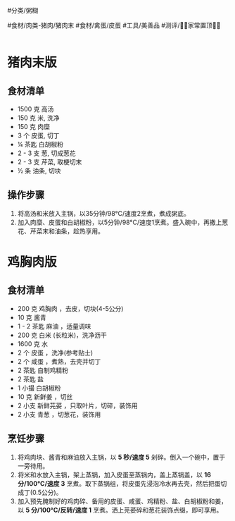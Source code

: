#分类/粥糊 
 
#食材/肉类-猪肉/猪肉末 #食材/禽蛋/皮蛋 
#工具/美善品 
#测评/📌📌家常置顶📌📌

```toc
```

# 猪肉末版

## 食材清单

- 1500 克 高汤
- 150 克 米, 洗净
- 150 克 肉糜
- 3 个 皮蛋, 切丁
- ¼ 茶匙 白胡椒粉
- 2 - 3 支 葱, 切成葱花
- 2 - 3 支 芹菜, 取梗切末
- ½ 条 油条, 切块

## 操作步骤

1. 将高汤和米放入主锅，以35分钟/98°C/速度2烹煮，煮成粥底。
2. 加入肉糜、皮蛋和白胡椒粉，以5分钟/98°C/速度1烹煮。盛入碗中，再撒上葱花、芹菜末和油条，趁热享用。

# 鸡胸肉版
## 食材清单

- 200 克 鸡胸肉 ，去皮，切块(4-5公分)
- 10 克 酱青
- 1 - 2 茶匙 麻油 ，适量调味
- 200 克 白米 (长粒米)，洗净沥干
- 1600 克 水
- 2 个 皮蛋 ，洗净(参考贴士)
- 2 个 咸蛋 ，煮熟，去壳并切丁
- 2 茶匙 自制鸡精粉
- 2 茶匙 盐
- 1 小撮 白胡椒粉
- 10 克 新鲜姜 ，切丝
- 2 小支 新鲜芫荽 ，只取叶片，切碎，装饰用
- 2 小支 青葱 ，切葱花，装饰用

## 烹饪步骤

1. 将鸡肉块、酱青和麻油放入主锅，以 **5 秒/速度 5** 剁碎。倒入一个碗中，置于一旁待用。
2. 将米和水放入主锅，架上蒸锅，加入皮蛋至蒸锅内，盖上蒸锅盖，以 **16 分/100°C/速度 3** 烹煮。取下蒸锅组，将皮蛋先浸泡冷水再去壳，然后把蛋切成丁(0.5公分)。
3. 加入预先腌制好的鸡肉碎、备用的皮蛋、咸蛋、鸡精粉、盐、白胡椒粉和姜，以 **5 分/100°C/反转/速度 1** 烹煮。洒上芫荽碎和葱花装饰点缀，即可享用。
